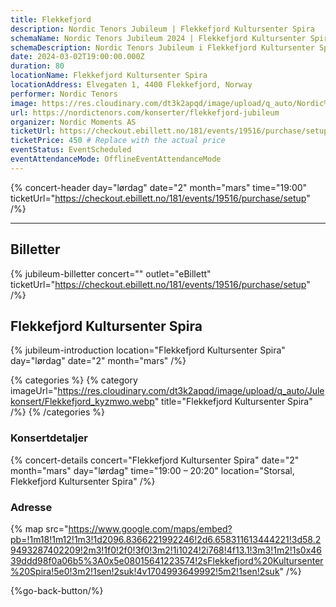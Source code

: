 ```yaml
---
title: Flekkefjord
description: Nordic Tenors Jubileum | Flekkefjord Kultursenter Spira
schemaName: Nordic Tenors Jubileum 2024 | Flekkefjord Kultursenter Spira
schemaDescription: Nordic Tenors Jubileum i Flekkefjord Kultursenter Spira
date: 2024-03-02T19:00:00.000Z
duration: 80
locationName: Flekkefjord Kultursenter Spira
locationAddress: Elvegaten 1, 4400 Flekkefjord, Norway
performer: Nordic Tenors
image: https://res.cloudinary.com/dt3k2apqd/image/upload/q_auto/Nordic%20Tenors/OG%20images/Jubileum/Flekkefjord_xflzsf.webp
url: https://nordictenors.com/konserter/flekkefjord-jubileum
organizer: Nordic Moments AS
ticketUrl: https://checkout.ebillett.no/181/events/19516/purchase/setup
ticketPrice: 450 # Replace with the actual price
eventStatus: EventScheduled
eventAttendanceMode: OfflineEventAttendanceMode
---
```


{% concert-header day="lørdag" date="2" month="mars" time="19:00" ticketUrl="https://checkout.ebillett.no/181/events/19516/purchase/setup" /%}

---

## Billetter

{% jubileum-billetter concert="" outlet="eBillett" ticketUrl="https://checkout.ebillett.no/181/events/19516/purchase/setup" /%}

## Flekkefjord Kultursenter Spira

{% jubileum-introduction location="Flekkefjord Kultursenter Spira" day="lørdag" date="2" month="mars" /%}

{% categories %}
{% category imageUrl="https://res.cloudinary.com/dt3k2apqd/image/upload/q_auto/Julekonsert/Flekkefjord_kyzmwo.webp" title="Flekkefjord Kultursenter Spira" /%}
{% /categories %}

### Konsertdetaljer

{% concert-details concert="Flekkefjord Kultursenter Spira" date="2" month="mars" day="lørdag" time="19:00 – 20:20" location="Storsal, Flekkefjord Kultursenter Spira" /%}

### Adresse

{% map src="https://www.google.com/maps/embed?pb=!1m18!1m12!1m3!1d2096.8366221992246!2d6.658311613444221!3d58.29493287402209!2m3!1f0!2f0!3f0!3m2!1i1024!2i768!4f13.1!3m3!1m2!1s0x4639ddd98f0a06b5%3A0x5e08015641223574!2sFlekkefjord%20Kultursenter%20Spira!5e0!3m2!1sen!2suk!4v1704993649992!5m2!1sen!2suk" /%}

{%go-back-button/%}
